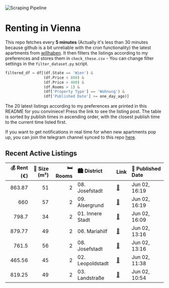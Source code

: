 ![Scraping Pipeline](https://github.com/AthomsG/renting-in-vienna/actions/workflows/run_pipeline.yml/badge.svg)


# Renting in Vienna

This repo fetches every **5 minutes** (Actually it's less than 30 minutes because github is a bit unreliable with the cron functionality) the latest apartments from [willhaben](https://www.willhaben.at/).
It then filters the listings according to my preferences and stores them in `check_these.csv` - You can change filter settings in the `filter_dataset.py` script.

```python
filtered_df = df[(df.State == 'Wien') & 
                 (df.Price < 800) &
                 (df.Price > 400) &
                 (df.Rooms > 1) &
                 (df['Property Type'] == 'Wohnung') &
                 (df['Published Date'] >= one_day_ago)]
```

The 20 latest listings according to my preferences are printed in this README for you conviniece! Press the link to see the listing post.
The table is sorted by publish times in ascending order, with the closest publish time to the current time listed first.

If you want to get notifications in real time for when new apartments pop up, you can join the telegram channel synced to this repo [here](https://t.me/+1HPAYOf5BSsyNTlk).

## Recent Active Listings

|   💰 Rent (€) |   📏 Size (m²) |   🛏️ Rooms | 🏙️ District      | Link                                                                                                                                                                                                              | 📅 Published Date   |
|-------------:|--------------:|-----------:|:-----------------|:------------------------------------------------------------------------------------------------------------------------------------------------------------------------------------------------------------------|:-------------------|
|       863.87 |            51 |          2 | 08. Josefstadt   | [🔗](https://www.willhaben.at/iad/immobilien/d/mietwohnungen/wien/wien-1080-josefstadt/bitte-nur-schriftliche-anfrage-keine-anrufe.-h%C3%BCbsche-2-zi-wohnung-in-der-laudongasse-1406230610/)                      | Jun 02, 16:19      |
|       660    |            57 |          2 | 09. Alsergrund   | [🔗](https://www.willhaben.at/iad/immobilien/d/mietwohnungen/wien/wien-1090-alsergrund/2-zimmer-gemeindewohnung-per-direktvergabe---1090-wien-1405612803/)                                                         | Jun 02, 16:19      |
|       798.7  |            34 |          2 | 01. Innere Stadt | [🔗](https://www.willhaben.at/iad/immobilien/d/mietwohnungen/wien/wien-1010-innere-stadt/wollzeile:-wohnen-in-stadtparkn%C3%A4he%3B-entz%C3%BCckende-garconniere%3B-blickrichtunggr%C3%BCner-innenhof-1709222351/) | Jun 02, 16:09      |
|       879.77 |            49 |          2 | 06. Mariahilf    | [🔗](https://www.willhaben.at/iad/immobilien/d/mietwohnungen/wien/wien-1060-mariahilf/sonnige-2-zimmer-wohnung-in-top-lage%21-nahe-der-mariahilfer-stra%C3%9Fe%21-1033157425/)                                     | Jun 02, 13:16      |
|       761.5  |            56 |          2 | 08. Josefstadt   | [🔗](https://www.willhaben.at/iad/immobilien/d/mietwohnungen/wien/wien-1080-josefstadt/wundersch%C3%B6ne-altbauwohnung-2-zimmer/-innenhoflage-unbefristet-1775632693/)                                             | Jun 02, 13:16      |
|       465.56 |            45 |          2 | 02. Leopoldstadt | [🔗](https://www.willhaben.at/iad/immobilien/d/mietwohnungen/wien/wien-1020-leopoldstadt/wohnvergabe-einer-2-zimmer-wohnung/-vormerkschein-bis-30.04.2025-1536679945/)                                             | Jun 02, 11:38      |
|       819.25 |            49 |          2 | 03. Landstraße   | [🔗](https://www.willhaben.at/iad/immobilien/d/mietwohnungen/wien/wien-1030-landstra%C3%9Fe/fasanviertel---tolle-zwei-zimmer-wohnung-1783608545/)                                                                  | Jun 02, 10:54      |
